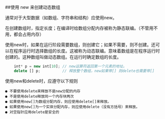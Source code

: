 ##使用 new 来创建动态数组

通常对于大型数据（如数组、字符串和结构）应使用new。

在创建数组时，指定长度；在编译时给数组分配内存被称为静态联编。（不管用不用，都会占用内存）

使用new时，如果在运行阶段需要数组，则创建它；如果不需要，则不创建。还可以在程序运行时选择数组的长度。这被称为动态联编。意味着数组是在程序运行时创建的。这种数组叫做动态数组。在运行时确定数组的长度。


```javascript
    int* p = new int[10]; // new运算符返回第一个元素的地址。
    delete [] p;          // 释放整个数组，new如果带[] 则delete也需要带[]
```

使用new和delete时，应遵守以下规则

    ● 不要使用delete来释放不是new分配的内存
    ● 不是使用delete释放同一个内存块两次
    ● 如果使用new[]为数组分配内存，则应使用delete[]来释放。
    ● 如果使用new[]为一个实体分配内存，则应使用delete（没有方括号）来释放。
    ● 对空指针应用delete是安全的